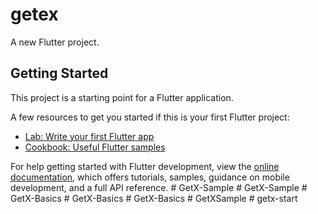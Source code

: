 # getex

A new Flutter project.

## Getting Started

This project is a starting point for a Flutter application.

A few resources to get you started if this is your first Flutter project:

- [Lab: Write your first Flutter app](https://docs.flutter.dev/get-started/codelab)
- [Cookbook: Useful Flutter samples](https://docs.flutter.dev/cookbook)

For help getting started with Flutter development, view the
[online documentation](https://docs.flutter.dev/), which offers tutorials,
samples, guidance on mobile development, and a full API reference.
#   G e t X - S a m p l e  
 #   G e t X - S a m p l e  
 #   G e t X - B a s i c s  
 #   G e t X - B a s i c s  
 #   G e t X - B a s i c s  
 #   G e t X S a m p l e  
 #   g e t x - s t a r t  
 